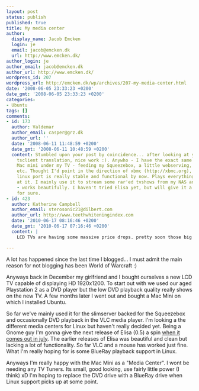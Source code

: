 ```yaml
---
layout: post
status: publish
published: true
title: My media center
author:
  display_name: Jacob Emcken
  login: je
  email: jacob@emcken.dk
  url: http://www.emcken.dk/
author_login: je
author_email: jacob@emcken.dk
author_url: http://www.emcken.dk/
wordpress_id: 207
wordpress_url: http://emcken.dk/wp/archives/207-my-media-center.html
date: '2008-06-05 23:33:23 +0200'
date_gmt: '2008-06-05 23:33:23 +0200'
categories:
- Ubuntu
tags: []
comments:
- id: 173
  author: Valdemar
  author_email: casper@grz.dk
  author_url: ''
  date: '2008-06-11 11:48:59 +0200'
  date_gmt: '2008-06-11 10:48:59 +0200'
  content: Stumbled upon your post by coincidence... after looking at your danish
    tsclient translation, nice work :). Anywho - I have the exact same setup at home;
    Mac mini under my TV - feeding my Squeezebox, a little webserving, running Debian
    etc. Thought I'd point in the direction of xbmc (http://xbmc.org), the
    linux port is really stable and functional by now. Plays everything you throw
    at it. I mainly use it to stream some rar'ed tvshows from my NAS and DVD backups
    - works beautifully. I haven't tried Elisa yet, but will give it a go one day
    for sure.
- id: 423
  author: Katherine Campbell
  author_email: sterosonic21@dilbert.com
  author_url: http://www.teethwhiteningindex.com
  date: '2010-06-17 08:16:46 +0200'
  date_gmt: '2010-06-17 07:16:46 +0200'
  content: |
    LCD TVs are having some massive price drops. pretty soon those big 32' screens will be dirt cheap.:.`

---
```

A lot has happened since the last time I blogged... I must admit the main reason for not blogging has been World of Warcraft :)

Anyways back in December my girlfriend and I bought ourselves a new LCD TV capable of displaying HD 1920x1200. To start out with we used our aged Playstation 2 as a DVD player but the low DVD playback quality really shows on the new TV. A few months later I went out and bought a Mac Mini on which I installed Ubuntu.

So far we've mainly used it for the slimserver backed for the Squeezebox and occasionally DVD playback in the VLC media player. I'm looking a the different media centers for Linux but haven't really decided yet. Being a Gnome guy I'm gonna give the next release of Elisa (0.5) a spin [when it comes out in july][1]. The earlier releases of Elisa was beautiful and clean but lacking a lot of functionality. So far VLC and a mouse has worked just fine. What I'm really hoping for is some BlueRay playback support in Linux.

Anyways I'm really happy with the Mac Mini as a "Media Center". I wont be needing any TV Tuners. Its small, good looking, use fairly little power (I think) xD
I'm hoping to replace the DVD drive with a BlueRay drive when Linux support picks up at some point.

[1]: http://lists.fluendo.com/pipermail/elisa/2008-June/000534.html


